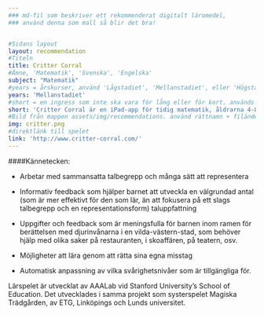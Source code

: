 ```yaml
---
### md-fil som beskriver ett rekommenderat digitalt läromedel,
### använd denna som mall så blir det bra!


#Sidans layout
layout: recommendation
#Titeln
title: Critter Corral
#Ämne, 'Matematik', 'Svenska', 'Engelska'
subject: "Matematik"
#years = årskurser, använd 'Lågstadiet', 'Mellanstadiet', eller 'Högstadiet'
years: 'Mellanstadiet'
#short = en ingress som inte ska vara för lång eller för kort. används i previews av materialet samt i materialet som just ingress
short: 'Critter Corral är en iPad-app för tidig matematik, åldrarna 4-8.'
#Bild från mappen assets/img/recommendations. använd rättnamn + filändelse. tex 'critter.png' eller 'garden1.jpg'
img: critter.png
#direktlänk till spelet
link: 'http://www.critter-corral.com/'
---
```



####Kännetecken:

* Arbetar med sammansatta talbegrepp och många sätt att representera

* Informativ feedback som hjälper barnet att utveckla en välgrundad antal (som är mer effektivt för den som lär, än att fokusera på ett slags talbegrepp och en representationsform) taluppfattning

* Uppgifter och feedback som är meningsfulla för barnen inom ramen för berättelsen med djurinvånarna i en vilda-västern-stad, som behöver hjälp med olika saker på restauranten, i skoaffären, på teatern, osv.

* Möjligheter att lära genom att rätta sina egna misstag

* Automatisk anpassning av vilka svårighetsnivåer som är tillgängliga för.


Lärspelet är utvecklat av AAALab vid Stanford University’s School of Education. Det utvecklades i samma projekt som systerspelet Magiska Trädgården, av ETG, Linköpings och Lunds universitet.
